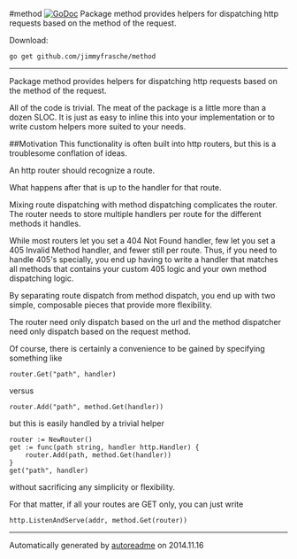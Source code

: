 #method [![GoDoc](https://godoc.org/github.com/jimmyfrasche/method?status.png)](https://godoc.org/github.com/jimmyfrasche/method)
Package method provides helpers for dispatching http requests based on the method of the request.

Download:
```shell
go get github.com/jimmyfrasche/method
```

* * *
Package method provides helpers for dispatching http requests
based on the method of the request.

All of the code is trivial.
The meat of the package is a little more than a dozen SLOC.
It is just as easy to inline this into your implementation
or to write custom helpers more suited to your needs.

##Motivation
This functionality is often built into http routers,
but this is a troublesome conflation of ideas.

An http router should recognize a route.

What happens after that is up to the handler for that route.

Mixing route dispatching with method dispatching complicates the router.
The router needs to store multiple handlers per route for the different
methods it handles.

While most routers let you set a 404 Not Found handler,
few let you set a 405 Invalid Method handler, and fewer still per route.
Thus, if you need to handle 405's specially, you end up having to
write a handler that matches all methods that contains your custom
405 logic and your own method dispatching logic.

By separating route dispatch from method dispatch, you end up with two
simple, composable pieces that provide more flexibility.

The router need only dispatch based on the url
and the method dispatcher need only dispatch based on the request method.

Of course, there is certainly a convenience to be gained
by specifying something like

```
router.Get("path", handler)
```

versus

```
router.Add("path", method.Get(handler))
```

but this is easily handled by a trivial helper

```
router := NewRouter()
get := func(path string, handler http.Handler) {
	router.Add(path, method.Get(handler))
}
get("path", handler)
```

without sacrificing any simplicity or flexibility.

For that matter, if all your routes are GET only,
you can just write

```
http.ListenAndServe(addr, method.Get(router))
```



* * *
Automatically generated by [autoreadme](https://github.com/jimmyfrasche/autoreadme) on 2014.11.16
